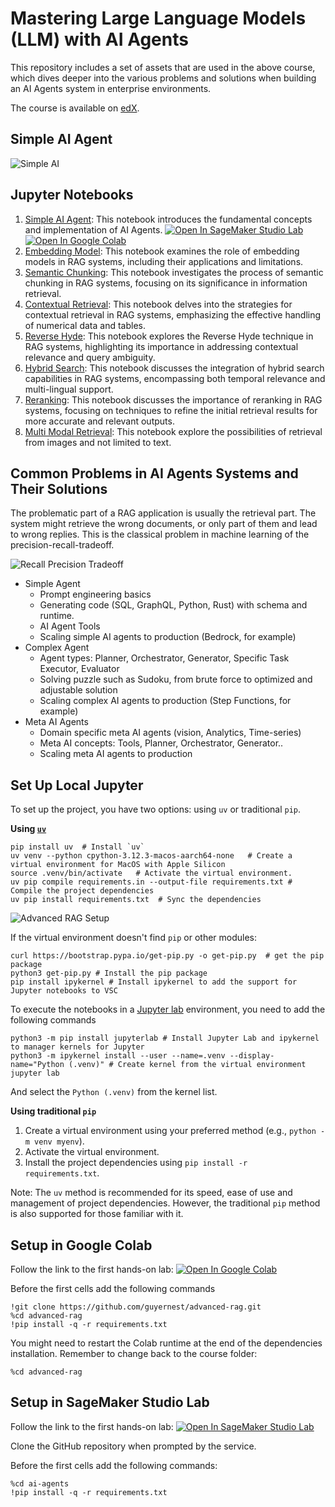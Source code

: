 # Mastering Large Language Models (LLM) with AI Agents

This repository includes a set of assets that are used in the above course, which dives
deeper into the various problems and solutions when building an AI Agents system in enterprise environments.

The course is available on [edX](TBD).

## Simple AI Agent

![Simple AI](images/TBD.png)

## Jupyter Notebooks

1. [Simple AI Agent](01_simple_ai_agent.ipynb): This notebook introduces the fundamental concepts and implementation of AI Agents. [![Open In SageMaker Studio Lab](https://studiolab.sagemaker.aws/studiolab.svg)](https://studiolab.sagemaker.aws/import/github/guyernest/advanced-rag/blob/main/01_simple_rag.ipynb) [![Open In Google Colab](https://colab.research.google.com/assets/colab-badge.svg)](https://colab.research.google.com/github/guyernest/advanced-rag/blob/main/01_simple_rag.ipynb) 
2. [Embedding Model](02_embedding_model.ipynb): This notebook examines the role of embedding models in RAG systems, including their applications and limitations.
3. [Semantic Chunking](03_semantic_chunking.ipynb): This notebook investigates the process of semantic chunking in RAG systems, focusing on its significance in information retrieval.
4. [Contextual Retrieval](04_contextual_retrieval.ipynb): This notebook delves into the strategies for contextual retrieval in RAG systems, emphasizing the effective handling of numerical data and tables.
5. [Reverse Hyde](05_reverse_hyde.ipynb): This notebook explores the Reverse Hyde technique in RAG systems, highlighting its importance in addressing contextual relevance and query ambiguity.
6. [Hybrid Search](06_hybrid_search.ipynb): This notebook discusses the integration of hybrid search capabilities in RAG systems, encompassing both temporal relevance and multi-lingual support.
7. [Reranking](07_reranking.ipynb): This notebook discusses the importance of reranking in RAG systems, focusing on techniques to refine the initial retrieval results for more accurate and relevant outputs.
8. [Multi Modal Retrieval](08_multimodal_pdf.ipynb): This notebook explore the possibilities of retrieval from images and not limited to text. 

## Common Problems in AI Agents Systems and Their Solutions

The problematic part of a RAG application is usually the retrieval part. The system might retrieve the wrong documents, or only part of them and lead to wrong replies. This is the classical problem in machine learning of the precision-recall-tradeoff.

![Recall Precision Tradeoff](images/Recall_Precision_in_RAG_Diagram.png)

- Simple Agent
	- Prompt engineering basics
	- Generating code (SQL, GraphQL, Python, Rust) with schema and runtime.
	- AI Agent Tools
	- Scaling simple AI agents to production (Bedrock, for example)
- Complex Agent
	- Agent types: Planner, Orchestrator, Generator, Specific Task Executor, Evaluator
	- Solving puzzle such as Sudoku, from brute force to optimized and adjustable solution
	- Scaling complex AI agents to production (Step Functions, for example)
- Meta AI Agents
	- Domain specific meta AI agents (vision, Analytics, Time-series)
	- Meta AI concepts: Tools, Planner, Orchestrator, Generator..
	- Scaling meta AI agents to production

## Set Up Local Jupyter

   To set up the project, you have two options: using `uv` or traditional `pip`.

   **Using [`uv`](https://github.com/astral-sh/uv)**

  ```shell
  pip install uv  # Install `uv`
  uv venv --python cpython-3.12.3-macos-aarch64-none   # Create a virtual environment for MacOS with Apple Silicon
  source .venv/bin/activate   # Activate the virtual environment.
  uv pip compile requirements.in --output-file requirements.txt # Compile the project dependencies
  uv pip install requirements.txt  # Sync the dependencies
  ```

  ![Advanced RAG Setup](images/advanced-rag-setup.gif)


  If the virtual environment doesn't find `pip` or other modules:
  ```shell
  curl https://bootstrap.pypa.io/get-pip.py -o get-pip.py  # get the pip package
  python3 get-pip.py # Install the pip package
  pip install ipykernel # Install ipykernel to add the support for Jupyter notebooks to VSC
  ```

  To execute the notebooks in a [Jupyter lab](https://jupyter.org/install) environment, you need to add the following commands
  ```shell
  python3 -m pip install jupyterlab # Install Jupyter Lab and ipykernel to manager kernels for Jupyter
  python3 -m ipykernel install --user --name=.venv --display-name="Python (.venv)" # Create kernel from the virtual environment
  jupyter lab
  ```
  And select the `Python (.venv)` from the kernel list.

   **Using traditional `pip`**

  1. Create a virtual environment using your preferred method (e.g., `python -m venv myenv`).
  2. Activate the virtual environment.
  3. Install the project dependencies using `pip install -r requirements.txt`.

   Note: The `uv` method is recommended for its speed, ease of use and management of project dependencies. However, the traditional `pip` method is also supported for those familiar with it.

## Setup in Google Colab

Follow the link to the first hands-on lab: [![Open In Google Colab](https://colab.research.google.com/assets/colab-badge.svg)](https://colab.research.google.com/github/guyernest/advanced-rag/blob/main/01_simple_rag.ipynb) 

Before the first cells add the following commands

```
!git clone https://github.com/guyernest/advanced-rag.git
%cd advanced-rag
!pip install -q -r requirements.txt
```

You might need to restart the Colab runtime at the end of the dependencies installation. Remember to change back to the course folder:

```
%cd advanced-rag
```

## Setup in SageMaker Studio Lab

Follow the link to the first hands-on lab: [![Open In SageMaker Studio Lab](https://studiolab.sagemaker.aws/studiolab.svg)](https://studiolab.sagemaker.aws/import/github/guyernest/advanced-rag/blob/main/01_simple_rag.ipynb)

Clone the GitHub repository when prompted by the service.

Before the first cells add the following commands:

```
%cd ai-agents
!pip install -q -r requirements.txt
```
